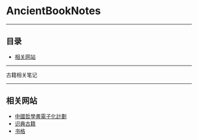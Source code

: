 # AncientBookNotes

---

## 目录

* [相关网站](#abn_aboutlinks)

---

古籍相关笔记

---

## <span id="abn_aboutlinks">相关网站</span>

* [中國哲學書電子化計劃](https://ctext.org/zh)
* [识典古籍](https://www.shidianguji.com)
* [书格](https://new.shuge.org)
